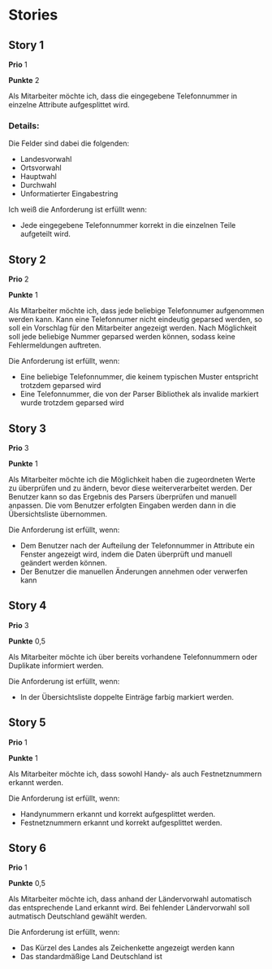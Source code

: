 # Stories

## Story 1
**Prio** 1

**Punkte** 2

Als Mitarbeiter möchte ich, dass die eingegebene Telefonnummer in einzelne Attribute aufgesplittet wird.
### Details: 
Die Felder sind dabei die folgenden: 
* Landesvorwahl 
* Ortsvorwahl 
* Hauptwahl 
* Durchwahl 
* Unformatierter Eingabestring

Ich weiß die Anforderung ist erfüllt wenn: 
* Jede eingegebene Telefonnummer korrekt in die einzelnen Teile aufgeteilt wird.

## Story 2
**Prio** 2

**Punkte** 1

Als Mitarbeiter möchte ich, dass jede beliebige Telefonnumer aufgenommen werden kann.  Kann eine Telefonnumer nicht eindeutig geparsed werden, so soll ein Vorschlag für den
Mitarbeiter angezeigt werden. Nach Möglichkeit soll jede beliebige Nummer geparsed werden können, sodass keine Fehlermeldungen auftreten.

Die Anforderung ist erfüllt, wenn:
* Eine beliebige Telefonnummer, die keinem typischen Muster entspricht trotzdem geparsed wird
* Eine Telefonnummer, die von der Parser Bibliothek als invalide markiert wurde trotzdem geparsed wird

## Story 3
**Prio** 3

**Punkte** 1

Als Mitarbeiter möchte ich die Möglichkeit haben die zugeordneten Werte zu überprüfen und zu ändern, bevor diese weiterverarbeitet werden. Der Benutzer kann so das Ergebnis des Parsers überprüfen und manuell anpassen. Die vom Benutzer erfolgten Eingaben werden dann in die Übersichtsliste übernommen.

Die Anforderung ist erfüllt, wenn:
* Dem Benutzer nach der Aufteilung der Telefonnummer in Attribute ein Fenster angezeigt wird, indem die Daten überprüft und manuell geändert werden können.
* Der Benutzer die manuellen Änderungen annehmen oder verwerfen kann

## Story 4
**Prio** 3

**Punkte** 0,5

Als Mitarbeiter möchte ich über bereits vorhandene Telefonnummern oder Duplikate informiert werden. 

Die Anforderung ist erfüllt, wenn:
* In der Übersichtsliste doppelte Einträge farbig markiert werden.

## Story 5
**Prio** 1

**Punkte** 1

Als Mitarbeiter möchte ich, dass sowohl Handy- als auch Festnetznummern erkannt werden.

Die Anforderung ist erfüllt, wenn:
* Handynummern erkannt und korrekt aufgesplittet werden.
* Festnetznummern erkannt und korrekt aufgesplittet werden.

## Story 6
**Prio** 1

**Punkte** 0,5

Als Mitarbeiter möchte ich, dass anhand der Ländervorwahl automatisch das entsprechende Land erkannt wird. Bei fehlender Ländervorwahl soll autmatisch Deutschland gewählt werden.

Die Anforderung ist erfüllt, wenn:
* Das Kürzel des Landes als Zeichenkette angezeigt werden kann
* Das standardmäßige Land Deutschland ist

